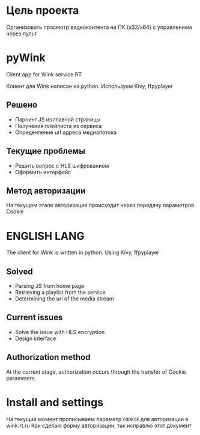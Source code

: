 # Цель проекта #
Организовать просмотр видеоконтента на ПК (x32/x64) с управлением через пульт


# pyWink #
Client app for Wink service RT

Клиент для Wink написан на python.
Используем Kivy, ffpyplayer

## Решено ##

* Парсинг JS из главной страницы
* Получения плейлиста из сервиса
* Опреденление url адреса медиапотока
 
## Текущие проблемы ##

* Решить вопрос с HLS шифрованием
* Оформить интерфейс

## Метод авторизации ##
На текущем этапе авторизация происходит через передачу параметров Cookie  

# ENGLISH LANG #

The client for Wink is written in python.
Using Kivy, ffpyplayer

## Solved ##

* Parsing JS from home page
* Retrieving a playlist from the service
* Determining the url of the media stream
 
## Current issues ##

* Solve the issue with HLS encryption
* Design interface

## Authorization method ##
At the current stage, authorization occurs through the transfer of Cookie parameters


# Install and settings  #

На текущий момент прописываем параметр `COOKIE` для авторизации в wink.rt.ru
Как сделаю форму авторизации, так исправлю этот документ  
